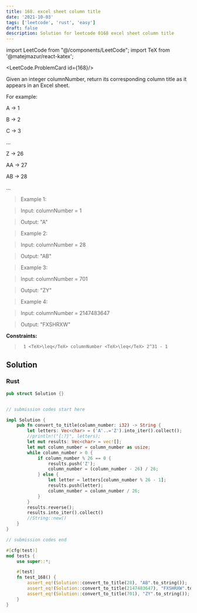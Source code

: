 ```yaml
---
title: 168. excel sheet column title
date: '2021-10-03'
tags: ['leetcode', 'rust', 'easy']
draft: false
description: Solution for leetcode 0168 excel sheet column title
---
```

import LeetCode from "@/components/LeetCode";
import TeX from '@matejmazur/react-katex';

<LeetCode.ProblemCard id={168}/>
 

  Given an integer columnNumber, return its corresponding column title as it appears in an Excel sheet.

  For example:

  

  A -> 1

  B -> 2

  C -> 3

  ...

  Z -> 26

  AA -> 27

  AB -> 28 

  ...

  

   

 >   Example 1:

  

 >   Input: columnNumber <TeX>=</TeX> 1

 >   Output: "A"

  

 >   Example 2:

  

 >   Input: columnNumber <TeX>=</TeX> 28

 >   Output: "AB"

  

 >   Example 3:

  

 >   Input: columnNumber <TeX>=</TeX> 701

 >   Output: "ZY"

  

 >   Example 4:

  

 >   Input: columnNumber <TeX>=</TeX> 2147483647

 >   Output: "FXSHRXW"

  

   

  **Constraints:**

  

 >   	1 <TeX>\leq</TeX> columnNumber <TeX>\leq</TeX> 2^31 - 1


## Solution
### Rust
```rust
pub struct Solution {}


// submission codes start here

impl Solution {
    pub fn convert_to_title(column_number: i32) -> String {
        let letters: Vec<char> = ('A'..='Z').into_iter().collect();
        //println!("{:?}", letters);
        let mut results: Vec<char> = vec![];
        let mut column_number = column_number as usize;
        while column_number > 0 {
            if column_number % 26 == 0 {
                results.push('Z');
                column_number = (column_number - 26) / 26;
            } else {
                let letter = letters[column_number % 26 - 1];
                results.push(letter);
                column_number = column_number / 26;    
            }
        }
        results.reverse();
        results.into_iter().collect()
        //String::new()
    }
}

// submission codes end

#[cfg(test)]
mod tests {
    use super::*;

    #[test]
    fn test_168() {
        assert_eq!(Solution::convert_to_title(28), "AB".to_string());
        assert_eq!(Solution::convert_to_title(2147483647), "FXSHRXW".to_string());
        assert_eq!(Solution::convert_to_title(701), "ZY".to_string());
    }
}

```
